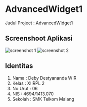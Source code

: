 # AdvancedWidget1

Judul Project : AdvancedWidget1

## Screenshoot Aplikasi
![screenshot 1](https://cloud.githubusercontent.com/assets/22131289/18808386/d68cf7b4-828a-11e6-8dc7-b37987d10289.jpg)
![screenshot 2](https://cloud.githubusercontent.com/assets/22131289/18808476/f39976e0-828d-11e6-930a-c8cc064c2610.jpg)

## Identitas
1. Nama : Deby Destyananda W R
2. Kelas : XI RPL 2
3. No Urut : 06
4. NIS : 4694/1413.070
5. Sekolah : SMK Telkom Malang 
